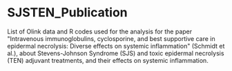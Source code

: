# SJSTEN_Publication

List of Olink data and R codes used for the analysis for the paper "Intravenous immunoglobulins, cyclosporine, and best supportive care in epidermal necrolysis: Diverse effects on systemic inflammation" (Schmidt et al.), about Stevens-Johnson Syndrome (SJS) and toxic epidermal necrolysis (TEN) adjuvant treatments, and their effects on systemic inflammation.




